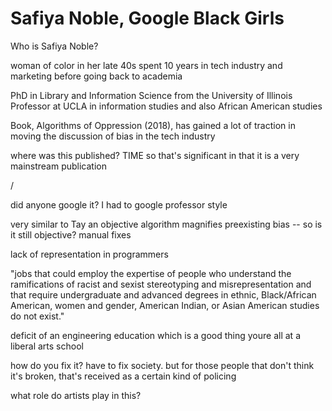 # Safiya Noble, Google Black Girls

Who is Safiya Noble?

woman of color in her late 40s
spent 10 years in tech industry and marketing before going back to academia

PhD in Library and Information Science from the University of Illinois
Professor at UCLA in information studies and also African American studies

Book, Algorithms of Oppression (2018), has gained a lot of traction in moving the discussion of bias in the tech industry

where was this published? TIME
so that's significant in that it is a very mainstream publication

/

did anyone google it? I had to google professor style

very similar to Tay
an objective algorithm magnifies preexisting bias -- so is it still objective?
manual fixes

lack of representation in programmers

"jobs that could employ the expertise of people who understand the ramifications of racist and sexist stereotyping and misrepresentation and that require undergraduate and advanced degrees in ethnic, Black/African American, women and gender, American Indian, or Asian American studies do not exist."

deficit of an engineering education
which is a good thing youre all at a liberal arts school

how do you fix it?
have to fix society. but for those people that don't think it's broken, that's received as a certain kind of policing

what role do artists play in this?
